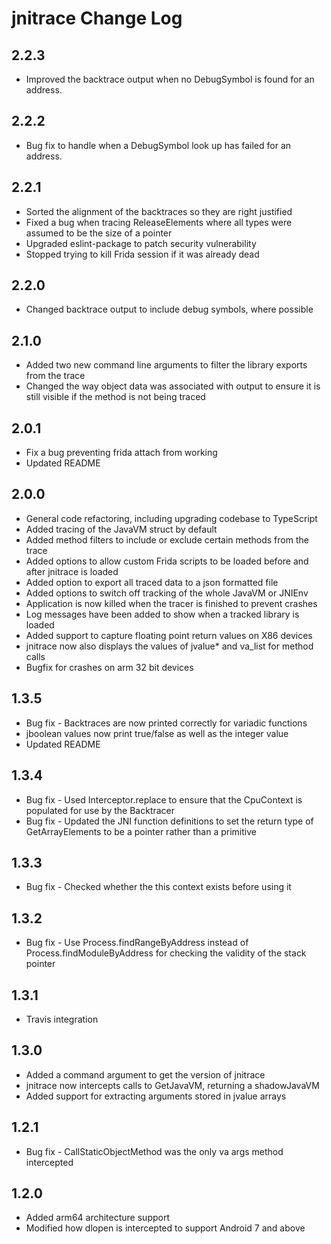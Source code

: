 # jnitrace Change Log

## 2.2.3
- Improved the backtrace output when no DebugSymbol is found for an address.

## 2.2.2
- Bug fix to handle when a DebugSymbol look up has failed for an address.

## 2.2.1
- Sorted the alignment of the backtraces so they are right justified
- Fixed a bug when tracing Release<ArrayType>Elements where all types were assumed to be the size of a pointer
- Upgraded eslint-package to patch security vulnerability
- Stopped trying to kill Frida session if it was already dead

## 2.2.0
- Changed backtrace output to include debug symbols, where possible

## 2.1.0
- Added two new command line arguments to filter the library exports from the trace
- Changed the way object data was associated with output to ensure it is still visible if the method is not being traced

## 2.0.1
- Fix a bug preventing frida attach from working
- Updated README

## 2.0.0
- General code refactoring, including upgrading codebase to TypeScript
- Added tracing of the JavaVM struct by default
- Added method filters to include or exclude certain methods from the trace
- Added options to allow custom Frida scripts to be loaded before and after jnitrace is loaded
- Added option to export all traced data to a json formatted file
- Added options to switch off tracking of the whole JavaVM or JNIEnv
- Application is now killed when the tracer is finished to prevent crashes
- Log messages have been added to show when a tracked library is loaded
- Added support to capture floating point return values on X86 devices
- jnitrace now also displays the values of jvalue* and va_list for method calls
- Bugfix for crashes on arm 32 bit devices


## 1.3.5
- Bug fix - Backtraces are now printed correctly for variadic functions
- jboolean values now print true/false as well as the integer value
- Updated README

## 1.3.4
- Bug fix - Used Interceptor.replace to ensure that the CpuContext is populated for use by the Backtracer
- Bug fix - Updated the JNI function definitions to set the return type of Get<Type>ArrayElements to be a pointer rather than a primitive

## 1.3.3
- Bug fix - Checked whether the this context exists before using it

## 1.3.2
- Bug fix - Use Process.findRangeByAddress instead of Process.findModuleByAddress for checking the validity of the stack pointer

## 1.3.1
- Travis integration

## 1.3.0
- Added a command argument to get the version of jnitrace
- jnitrace now intercepts calls to GetJavaVM, returning a shadowJavaVM
- Added support for extracting arguments stored in jvalue arrays

## 1.2.1
- Bug fix - CallStaticObjectMethod was the only va args method intercepted

## 1.2.0
- Added arm64 architecture support
- Modified how dlopen is intercepted to support Android 7 and above
